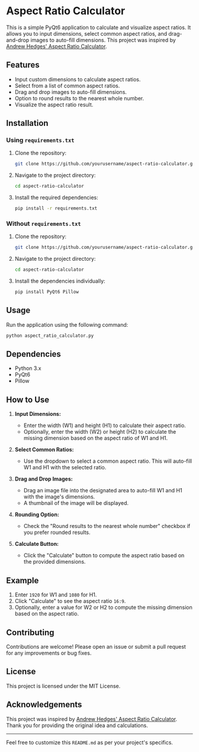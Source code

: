 # Aspect Ratio Calculator

This is a simple PyQt6 application to calculate and visualize aspect ratios. It allows you to input dimensions, select common aspect ratios, and drag-and-drop images to auto-fill dimensions. This project was inspired by [Andrew Hedges' Aspect Ratio Calculator](https://andrew.hedges.name/experiments/aspect_ratio/).

## Features

- Input custom dimensions to calculate aspect ratios.
- Select from a list of common aspect ratios.
- Drag and drop images to auto-fill dimensions.
- Option to round results to the nearest whole number.
- Visualize the aspect ratio result.

## Installation

### Using `requirements.txt`

1. Clone the repository:
    ```bash
    git clone https://github.com/yourusername/aspect-ratio-calculator.git
    ```
2. Navigate to the project directory:
    ```bash
    cd aspect-ratio-calculator
    ```
3. Install the required dependencies:
    ```bash
    pip install -r requirements.txt
    ```

### Without `requirements.txt`

1. Clone the repository:
    ```bash
    git clone https://github.com/yourusername/aspect-ratio-calculator.git
    ```
2. Navigate to the project directory:
    ```bash
    cd aspect-ratio-calculator
    ```
3. Install the dependencies individually:
    ```bash
    pip install PyQt6 Pillow
    ```

## Usage

Run the application using the following command:
```bash
python aspect_ratio_calculator.py
```

## Dependencies

- Python 3.x
- PyQt6
- Pillow

## How to Use

1. **Input Dimensions:**
   - Enter the width (W1) and height (H1) to calculate their aspect ratio.
   - Optionally, enter the width (W2) or height (H2) to calculate the missing dimension based on the aspect ratio of W1 and H1.
   
2. **Select Common Ratios:**
   - Use the dropdown to select a common aspect ratio. This will auto-fill W1 and H1 with the selected ratio.

3. **Drag and Drop Images:**
   - Drag an image file into the designated area to auto-fill W1 and H1 with the image's dimensions.
   - A thumbnail of the image will be displayed.

4. **Rounding Option:**
   - Check the "Round results to the nearest whole number" checkbox if you prefer rounded results.

5. **Calculate Button:**
   - Click the "Calculate" button to compute the aspect ratio based on the provided dimensions.

## Example

1. Enter `1920` for W1 and `1080` for H1.
2. Click "Calculate" to see the aspect ratio `16:9`.
3. Optionally, enter a value for W2 or H2 to compute the missing dimension based on the aspect ratio.

## Contributing

Contributions are welcome! Please open an issue or submit a pull request for any improvements or bug fixes.

## License

This project is licensed under the MIT License.

## Acknowledgements

This project was inspired by [Andrew Hedges' Aspect Ratio Calculator](https://andrew.hedges.name/experiments/aspect_ratio/). Thank you for providing the original idea and calculations.

---

Feel free to customize this `README.md` as per your project's specifics.
